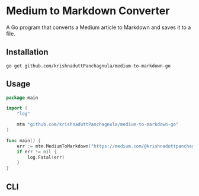 
# Medium to Markdown Converter

A Go program that converts a Medium article to Markdown and saves it to a file.

## Installation

```
go get github.com/krishnaduttPanchagnula/medium-to-markdown-go
```

## Usage

```go
package main

import (
	"log"

	mtm "github.com/krishnaduttPanchagnula/medium-to-markdown-go"
)

func main() {
	err := mtm.MediumToMarkdown("https://medium.com/@krishnaduttpanchagnula/from-scratch-to-brew-creating-personalized-formulae-using-tfblueprintgen-in-homebrew-b5e745b6551d", "test.md")
	if err != nil {
		log.Fatal(err)
	}
}
```

## CLI
 
